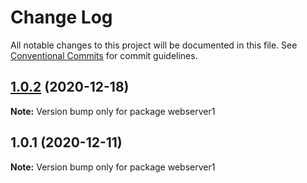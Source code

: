 # Change Log

All notable changes to this project will be documented in this file.
See [Conventional Commits](https://conventionalcommits.org) for commit guidelines.

## [1.0.2](https://github.com/yurikrupnik/mussia4/compare/webserver1@1.0.1...webserver1@1.0.2) (2020-12-18)

**Note:** Version bump only for package webserver1





## 1.0.1 (2020-12-11)

**Note:** Version bump only for package webserver1
